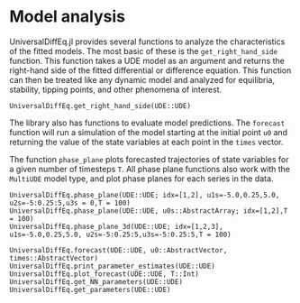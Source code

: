 # Model analysis 

UniversalDiffEq.jl provides several functions to analyze the characteristics of the fitted models. The most basic of these is the `get_right_hand_side` function. This function takes a UDE model as an argument and returns the right-hand side of the fitted differential or difference equation. This function can then be treated like any dynamic model and analyzed for equilibria, stability, tipping points, and other phenomena of interest.  

```@docs; canonical=false
UniversalDiffEq.get_right_hand_side(UDE::UDE)
```

The library also has functions to evaluate model predictions. The `forecast` function will run a simulation of the model starting at the initial point `u0` and returning the value of the state variables at each point in the `times` vector.  


The function `phase_plane` plots forecasted trajectories of state variables for a given number of timesteps `T`. All phase plane functions also work with the `MultiUDE` model type, and plot phase planes for each series in the data.
```@docs; canonical=false
UniversalDiffEq.phase_plane(UDE::UDE; idx=[1,2], u1s=-5.0,0.25,5.0, u2s=-5:0.25:5,u3s = 0,T = 100)
UniversalDiffEq.phase_plane(UDE::UDE, u0s::AbstractArray; idx=[1,2],T = 100)
UniversalDiffEq.phase_plane_3d(UDE::UDE; idx=[1,2,3], u1s=-5.0,0.25,5.0, u2s=-5:0.25:5,u3s=-5:0.25:5,T = 100)
```

```@docs; canonical=false
UniversalDiffEq.forecast(UDE::UDE, u0::AbstractVector, times::AbstractVector)
UniversalDiffEq.print_parameter_estimates(UDE::UDE)
UniversalDiffEq.plot_forecast(UDE::UDE, T::Int)
UniversalDiffEq.get_NN_parameters(UDE::UDE)
UniversalDiffEq.get_parameters(UDE::UDE)
```
